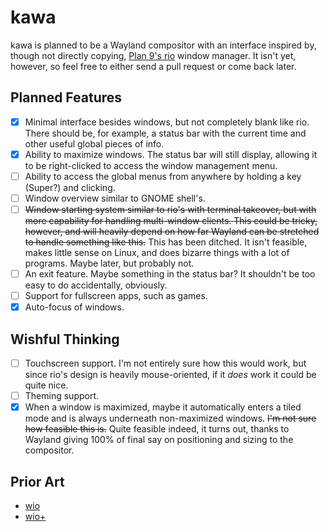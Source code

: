 kawa
====

kawa is planned to be a Wayland compositor with an interface inspired by, though not directly copying, [Plan 9's rio](https://en.wikipedia.org/wiki/Rio_(windowing_system)) window manager. It isn't yet, however, so feel free to either send a pull request or come back later.

Planned Features
----------------

- [X] Minimal interface besides windows, but not completely blank like rio. There should be, for example, a status bar with the current time and other useful global pieces of info.
- [X] Ability to maximize windows. The status bar will still display, allowing it to be right-clicked to access the window management menu.
- [ ] Ability to access the global menus from anywhere by holding a key (Super?) and clicking.
- [ ] Window overview similar to GNOME shell's.
- [ ] ~~Window starting system similar to rio's with terminal takeover, but with more capability for handling multi-window clients. This could be tricky, however, and will heavily depend on how far Wayland can be stretched to handle something like this.~~ This has been ditched. It isn't feasible, makes little sense on Linux, and does bizarre things with a lot of programs. Maybe later, but probably not.
- [ ] An exit feature. Maybe something in the status bar? It shouldn't be too easy to do accidentally, obviously.
- [ ] Support for fullscreen apps, such as games.
- [X] Auto-focus of windows.

Wishful Thinking
----------------

- [ ] Touchscreen support. I'm not entirely sure how this would work, but since rio's design is heavily mouse-oriented, if it _does_ work it could be quite nice.
- [ ] Theming support.
- [X] When a window is maximized, maybe it automatically enters a tiled mode and is always underneath non-maximized windows. ~~I'm not sure how feasible this is.~~ Quite feasible indeed, it turns out, thanks to Wayland giving 100% of final say on positioning and sizing to the compositor.

Prior Art
---------

* [wio](https://gitlab.com/Rubo/wio)
* [wio+](https://notabug.org/Leon_Plickat/wio-plus)
